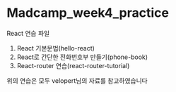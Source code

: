 # Madcamp_week4_practice

React 연습 파일
1. React 기본문법(hello-react)
2. React로 간단한 전화번호부 만들기(phone-book)
3. React-router 연습(react-router-tutorial)

위의 연습은 모두 velopert님의 자료를 참고하였습니다